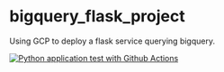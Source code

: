 # bigquery_flask_project
Using GCP to deploy a flask service querying bigquery.

[![Python application test with Github Actions](https://github.com/Tim-Harrington/bigquery_flask_project/actions/workflows/main.yml/badge.svg)](https://github.com/Tim-Harrington/bigquery_flask_project/actions/workflows/main.yml)

